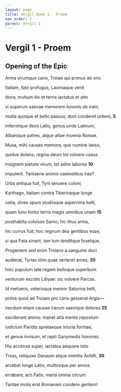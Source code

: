 ```yaml
---
layout: page
title: Vergil Book 1 - Proem
nav_order: 1
parent: Vergil 1
---
```


# Vergil 1 - Proem

## Opening of the Epic


Arma virumque cano, Troiae qui primus ab oris

Italiam, fato profugus, Laviniaque venit

litora, multum ille et terris iactatus et alto

vi superum saevae memorem Iunonis ob iram;

multa quoque et bello passus, dum conderet urbem,               **5**

inferretque deos Latio, genus unde Latinum,

Albanique patres, atque altae moenia Romae.

Musa, mihi causas memora, quo numine laeso,

quidve dolens, regina deum tot volvere casus

insignem pietate virum, tot adire labores                                   **10**

impulerit. Tantaene animis caelestibus irae?

Urbs antiqua fuit, Tyrii tenuere coloni,

Karthago, Italiam contra Tiberinaque longe

ostia, dives opum studiisque asperrima belli,

quam Iuno fertur terris magis omnibus unam                           **15**

posthabita coluisse Samo; hic illius arma,

hic currus fuit; hoc regnum dea gentibus esse,

si qua Fata sinant, iam tum tenditque fovetque.

Progeniem sed enim Troiano a sanguine duci

audierat, Tyrias olim quae verteret arces;                                   **20**

hinc populum late regem belloque superbum

venturum excidio Libyae: sic volvere Parcas.

Id metuens, veterisque memor Saturnia belli,

prima quod ad Troiam pro caris gesserat Argis—

necdum etiam causae irarum saevique dolores                          **25**

exciderant animo: manet alta mente repostum

iudicium Paridis spretaeque iniuria formae,

et genus invisum, et rapti Ganymedis honores.

His accensa super, iactatos aequore toto

Troas, reliquias Danaum atque immitis Achilli,                          **30**

arcebat longe Latio, multosque per annos

errabant, acti Fatis, maria omnia circum.

Tantae molis erat Romanam condere gentem!
